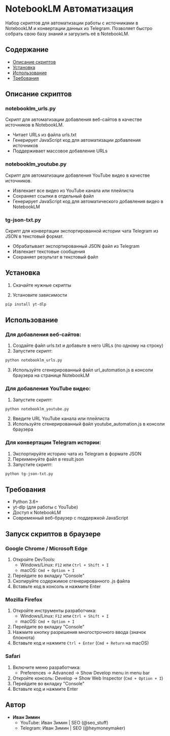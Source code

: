 # NotebookLM Автоматизация

Набор скриптов для автоматизации работы с источниками в NotebookLM и конвертации данных из Telegram. Позволяет быстро собрать свою базу знаний и загрузить её в NotebookLM.

## Содержание

- [Описание скриптов](#описание-скриптов)
- [Установка](#установка)
- [Использование](#использование)
- [Требования](#требования)

## Описание скриптов

### notebooklm_urls.py
Скрипт для автоматизации добавления веб-сайтов в качестве источников в NotebookLM.
- Читает URLs из файла urls.txt
- Генерирует JavaScript код для автоматизации добавления источников
- Поддерживает массовое добавление URLs

### notebooklm_youtube.py
Скрипт для автоматизации добавления YouTube видео в качестве источников.
- Извлекает все видео из YouTube канала или плейлиста
- Сохраняет ссылки в отдельный файл
- Генерирует JavaScript код для автоматического добавления видео в NotebookLM

### tg-json-txt.py
Скрипт для конвертации экспортированной истории чата Telegram из JSON в текстовый формат.
- Обрабатывает экспортированный JSON файл из Telegram
- Извлекает текстовые сообщения
- Сохраняет результат в текстовый файл

## Установка

1. Скачайте нужные скрипты

2. Установите зависимости
```bash
pip install yt-dlp
```

## Использование

### Для добавления веб-сайтов:
1. Создайте файл urls.txt и добавьте в него URLs (по одному на строку)
2. Запустите скрипт:
```bash
python notebooklm_urls.py
```
3. Используйте сгенерированный файл url_automation.js в консоли браузера на странице NotebookLM

### Для добавления YouTube видео:
1. Запустите скрипт:
```bash
python notebooklm_youtube.py
```
2. Введите URL YouTube канала или плейлиста
3. Используйте сгенерированный файл youtube_automation.js в консоли браузера

### Для конвертации Telegram истории:
1. Экспортируйте историю чата из Telegram в формате JSON
2. Переименуйте файл в result.json
3. Запустите скрипт:
```bash
python tg-json-txt.py
```

## Требования
- Python 3.6+
- yt-dlp (для работы с YouTube)
- Доступ к NotebookLM
- Современный веб-браузер с поддержкой JavaScript

## Запуск скриптов в браузере

### Google Chrome / Microsoft Edge
1. Откройте DevTools: 
   - Windows/Linux: `F12` или `Ctrl + Shift + I`
   - macOS: `Cmd + Option + I`
2. Перейдите во вкладку "Console"
3. Скопируйте содержимое сгенерированного .js файла
4. Вставьте код в консоль и нажмите Enter

### Mozilla Firefox
1. Откройте инструменты разработчика:
   - Windows/Linux: `F12` или `Ctrl + Shift + I`
   - macOS: `Cmd + Option + I`
2. Перейдите во вкладку "Console"
3. Нажмите кнопку разрешения многострочного ввода (значок блокнота)
4. Вставьте код и нажмите `Ctrl + Enter` (`Cmd + Return` на macOS)

### Safari
1. Включите меню разработчика:
   - Preferences → Advanced → Show Develop menu in menu bar
2. Откройте консоль: Develop → Show Web Inspector (`Cmd + Option + I`)
3. Перейдите во вкладку "Console"
4. Вставьте код и нажмите Enter

## Автор
- **Иван Зимин**
  - YouTube: Иван Зимин | SEO (@seo_stuff)
  - Telegram: Иван Зимин | SEO (@heymoneymaker)
